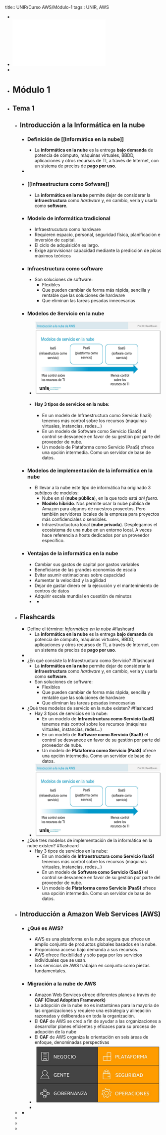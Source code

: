 title:: UNIR/Curso AWS/Módulo-1
tags:: UNIR, AWS

-
- ![UNIR-AWS_Modulo-1.pdf](../assets/UNIR-AWS_Modulo-1_1664869606733_0.pdf)
-
- # Módulo 1
- ## Tema 1
	- ## Introducción a la Informática en la nube
		- ### Definición de [[Informática en la nube]]
			- La **informática en la nube** es la entrega **bajo demanda** de potencia de cómputo, máquinas virtuales, BBDD, aplicaciones y otros recursos de TI, a través de Internet, con un sistema de precios de **pago por uso**.
		-
		- ### [[Infraestructura como Sofware]]
			- La **informática en la nube** permite dejar de considerar la **infraestructura** como *hardware* y, en cambio, verla y usarla como **software**.
		- ### Modelo de informática tradicional
			- Infraestrucutura como hardware
			- Requieren espacio, personal, seguridad física, planificación e inversión de capital.
			- El ciclo de adquisición es largo.
			- Exige aprovisionar capacidad mediante la predicción de picos máximos teóricos
		- ### Infraestructura como software
			- Son soluciones de software:
				- Flexibles
				- Que pueden cambiar de forma más rápida, sencilla y rentable que las soluciones de hardware
				- Que eliminan las tareas pesadas innecesarias
		- ### Modelos de Servicio en la nube
			- ![image.png](../assets/image_1664873571130_0.png)
			- #### Hay 3 tipos de servicios en la nube:
				- En un modelo de Infraestructura como Servicio (IaaS) tenemos más control sobre los recursos (máquinas virtuales, instancias, redes...)
				- En un modelo de Software como Servicio (SaaS) el control se desvanece en favor de su gestión por parte del proveedor de nube.
				- Un modelo de Plataforma como Servicio (PaaS) ofrece una opción intermedia. Como un servidor de base de datos.
		- ### Modelos de implementación de la informática en la nube
			- El llevar a la nube este tipo de informática ha originado 3 *subtipos* de modelos:
				- Nube en sí (**nube pública**), en la que todo está *ahí fuera*.
				- **Modelo híbrido**. Nos permite usar la nube pública de Amazon para algunos de nuestros proyectos. Pero también servidores locales de la empresa para proyectos más confidenciales o sensibles.
				- Infraestructuctura local (**nube privada**). Desplegamos el ecosistema de una nube en un entorno local. A veces hace referencia a hosts dedicados por un proveedor específico.
		- ### Ventajas de la informática en la nube
			- Cambiar sus gastos de capital por gastos variables
			- Beneficiarse de las grandes economías de escala
			- Evitar asumir estimaciones sobre capacidad
			- Aumentar la velocidad y la agilidad
			- Dejar de gastar dinero en la ejecución y el mantenimiento de centros de datos
			- Adquirir escala mundial en cuestión de minutos
			-
				-
	- ## Flashcards
		- Define el término: *Informática en la nube* #flashcard
			- La **informática en la nube** es la entrega **bajo demanda** de potencia de cómputo, máquinas virtuales, BBDD, aplicaciones y otros recursos de TI, a través de Internet, con un sistema de precios de **pago por uso**.
		-
		- ¿En qué consiste la Infraestructura como Servicio? #flashcard
			- La **informática en la nube** permite dejar de considerar la **infraestructura** como *hardware* y, en cambio, verla y usarla como **software**.
			- Son soluciones de software:
				- Flexibles
				- Que pueden cambiar de forma más rápida, sencilla y rentable que las soluciones de hardware
				- Que eliminan las tareas pesadas innecesarias
		- ¿Qué tres modelos de servicio en la nube existen? #flashcard
			- Hay 3 tipos de servicios en la nube:
				- En un modelo de **Infraestructura como Servicio (IaaS)** tenemos más control sobre los recursos (máquinas virtuales, instancias, redes...)
				- En un modelo de **Software como Servicio (SaaS)** el control se desvanece en favor de su gestión por parte del proveedor de nube.
				- Un modelo de **Plataforma como Servicio (PaaS)** ofrece una opción intermedia. Como un servidor de base de datos.
			- ![image.png](../assets/image_1664873571130_0.png)
		- ¿Qué tres modelos de implementación de la informática en la nube existen? #flashcard
			- Hay 3 tipos de servicios en la nube:
				- En un modelo de **Infraestructura como Servicio (IaaS)** tenemos más control sobre los recursos (máquinas virtuales, instancias, redes...)
				- En un modelo de **Software como Servicio (SaaS)** el control se desvanece en favor de su gestión por parte del proveedor de nube.
				- Un modelo de **Plataforma como Servicio (PaaS)** ofrece una opción intermedia. Como un servidor de base de datos.
	- ## Introducción a Amazon Web Services (AWS)
		- ### ¿Qué es AWS?
			- AWS es una plataforma en la nube segura que ofrece un amplio conjunto de productos globales basados en la nube.
			- Proporciona acceso bajo demanda a sus recursos.
			- AWS ofrece flexibilidad y sólo paga por los servicios individuales que se usan.
			- Los servicios de AWS trabajan en conjunto como piezas fundamentales.
		- ### Migración a la nube de AWS
			- Amazon Web Services ofrece diferentes planes a través de **CAF (Cloud Adoption Framework)**
			- La adopción de la nube no es instantánea para la mayoría de las organizaciones y requiere una estrategia y alineación razonadas y deliberadas en toda la organización.
			- El **CAF** de AWS se creó a fin de ayudar a las organizaciones a desarrollar planes eficientes y eficaces para su proceso de adopción de la nube
			- El **CAF** de AWS organiza la orientación en seis áreas de enfoque, denominadas perspectivas
			- ![image.png](../assets/image_1664877530793_0.png)
			-
	-
		-
	-
	-
	-